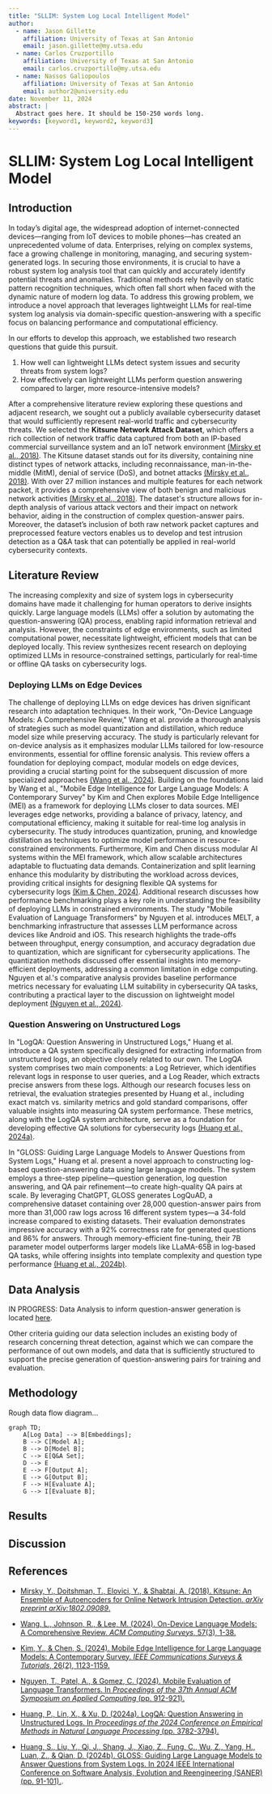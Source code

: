 ```yaml
---
title: "SLLIM: System Log Local Intelligent Model"
author:
  - name: Jason Gillette
    affiliation: University of Texas at San Antonio
    email: jason.gillette@my.utsa.edu
  - name: Carlos Cruzportillo
    affiliation: University of Texas at San Antonio
    email: carlos.cruzportillo@my.utsa.edu
  - name: Nassos Galiopoulos
    affiliation: University of Texas at San Antonio
    email: author2@university.edu
date: November 11, 2024
abstract: |
  Abstract goes here. It should be 150-250 words long.
keywords: [keyword1, keyword2, keyword3]
---
```


# SLLIM: System Log Local Intelligent Model

## Introduction

In today’s digital age, the widespread adoption of internet-connected devices—ranging from IoT devices to mobile phones—has created an unprecedented volume of data. Enterprises, relying on complex systems, face a growing challenge in monitoring, managing, and securing system-generated logs. In securing those environments, it is crucial to have a robust system log analysis tool that can quickly and accurately identify potential threats and anomalies. Traditional methods rely heavily on static pattern recognition techniques, which often fall short when faced with the dynamic nature of modern log data. To address this growing problem, we introduce a novel approach that leverages lightweight LLMs for real-time system log analysis via domain-specific question-answering with a specific focus on balancing performance and computational efficiency.

In our efforts to develop this approach, we established two research questions that guide this pursuit.

1. How well can lightweight LLMs detect system issues and security threats from system logs?
2. How effectively can lightweight LLMs perform question answering compared to larger, more resource-intensive models?

After a comprehensive literature review exploring these questions and adjacent research, we sought out a publicly available cybersecurity dataset that would sufficiently represent real-world traffic and cybersecurity threats. We selected the **Kitsune Network Attack Dataset**, which offers a rich collection of network traffic data captured from both an IP-based commercial surveillance system and an IoT network environment [(Mirsky et al., 2018)](#mirsky2018). The Kitsune dataset stands out for its diversity, containing nine distinct types of network attacks, including reconnaissance, man-in-the-middle (MitM), denial of service (DoS), and botnet attacks [(Mirsky et al., 2018)](#mirsky2018). With over 27 million instances and multiple features for each network packet, it provides a comprehensive view of both benign and malicious network activities [(Mirsky et al., 2018)](#mirsky2018). The dataset's structure allows for in-depth analysis of various attack vectors and their impact on network behavior, aiding in the construction of complex question-answer pairs. Moreover, the dataset’s inclusion of both raw network packet captures and preprocessed feature vectors enables us to develop and test intrusion detection as a Q&A task that can potentially be applied in real-world cybersecurity contexts.

## Literature Review

The increasing complexity and size of system logs in cybersecurity domains have made it challenging for human operators to derive insights quickly. Large language models (LLMs) offer a solution by automating the question-answering (QA) process, enabling rapid information retrieval and analysis. However, the constraints of edge environments, such as limited computational power, necessitate lightweight, efficient models that can be deployed locally. This review synthesizes recent research on deploying optimized LLMs in resource-constrained settings, particularly for real-time or offline QA tasks on cybersecurity logs.

### Deploying LLMs on Edge Devices
The challenge of deploying LLMs on edge devices has driven significant research into adaptation techniques. In their work, "On-Device Language Models: A Comprehensive Review," Wang et al. provide a thorough analysis of strategies such as model quantization and distillation, which reduce model size while preserving accuracy. The study is particularly relevant for on-device analysis as it emphasizes modular LLMs tailored for low-resource environments, essential for offline forensic analysis. This review offers a foundation for deploying compact, modular models on edge devices, providing a crucial starting point for the subsequent discussion of more specialized approaches [(Wang et al., 2024)](#wang2024). Building on the foundations laid by Wang et al., "Mobile Edge Intelligence for Large Language Models: A Contemporary Survey" by Kim and Chen explores Mobile Edge Intelligence (MEI) as a framework for deploying LLMs closer to data sources. MEI leverages edge networks, providing a balance of privacy, latency, and computational efficiency, making it suitable for real-time log analysis in cybersecurity. The study introduces quantization, pruning, and knowledge distillation as techniques to optimize model performance in resource-constrained environments. Furthermore, Kim and Chen discuss modular AI systems within the MEI framework, which allow scalable architectures adaptable to fluctuating data demands. Containerization and split learning enhance this modularity by distributing the workload across devices, providing critical insights for designing flexible QA systems for cybersecurity logs [(Kim & Chen, 2024)](#kim2024). Additional research discusses how performance benchmarking plays a key role in understanding the feasibility of deploying LLMs in constrained environments. The study "Mobile Evaluation of Language Transformers" by Nguyen et al. introduces MELT, a benchmarking infrastructure that assesses LLM performance across devices like Android and iOS. This research highlights the trade-offs between throughput, energy consumption, and accuracy degradation due to quantization, which are significant for cybersecurity applications. The quantization methods discussed offer essential insights into memory-efficient deployments, addressing a common limitation in edge computing. Nguyen et al.'s comparative analysis provides baseline performance metrics necessary for evaluating LLM suitability in cybersecurity QA tasks, contributing a practical layer to the discussion on lightweight model deployment [(Nguyen et al., 2024)](#nguyen2024).

### Question Answering on Unstructured Logs
In "LogQA: Question Answering in Unstructured Logs," Huang et al. introduce a QA system specifically designed for extracting information from unstructured logs, an objective closely related to our own. The LogQA system comprises two main components: a Log Retriever, which identifies relevant logs in response to user queries, and a Log Reader, which extracts precise answers from these logs. Although our research focuses less on retrieval, the evaluation strategies presented by Huang et al., including exact match vs. similarity metrics and gold standard comparisons, offer valuable insights into measuring QA system performance. These metrics, along with the LogQA system architecture, serve as a foundation for developing effective QA solutions for cybersecurity logs [(Huang et al., 2024a)](#huang2024).

In "GLOSS: Guiding Large Language Models to Answer Questions from System Logs," Huang et al. present a novel approach to constructing log-based question-answering data using large language models. The system employs a three-step pipeline—question generation, log question answering, and QA pair refinement—to create high-quality QA pairs at scale. By leveraging ChatGPT, GLOSS generates LogQuAD, a comprehensive dataset containing over 28,000 question-answer pairs from more than 31,000 raw logs across 16 different system types—a 34-fold increase compared to existing datasets. Their evaluation demonstrates impressive accuracy with a 92% correctness rate for generated questions and 86% for answers. Through memory-efficient fine-tuning, their 7B parameter model outperforms larger models like LLaMA-65B in log-based QA tasks, while offering insights into template complexity and question type performance [(Huang et al., 2024b)](#huang2024gloss).

## Data Analysis

IN PROGRESS: Data Analysis to inform question-answer generation is located [here](https://github.com/JGillette71/SLLIM).

Other criteria guiding our data selection includes an existing body of research concerning threat detection, against which we can compare the performance of out own models, and data that is sufficiently structured to support the precise generation of question-answering pairs for training and evaluation. 

## Methodology 

Rough data flow diagram...

```mermaid
graph TD;
    A[Log Data] --> B[Embeddings];
    B --> C[Model A];
    B --> D[Model B];
    C --> E[Q&A Set];
    D --> E
    E --> F[Output A];
    E --> G[Output B];
    F --> H[Evaluate A];
    G --> I[Evaluate B];
```

## Results

## Discussion

## References

- <a id="mirsky2018"></a>[ Mirsky, Y., Doitshman, T., Elovici, Y., & Shabtai, A. (2018). Kitsune: An Ensemble of Autoencoders for Online Network Intrusion Detection. *arXiv preprint arXiv:1802.09089*.](https://arxiv.org/abs/1802.09089)

- <a id="wang2024"></a>[Wang, L., Johnson, R., & Lee, M. (2024). On-Device Language Models: A Comprehensive Review. *ACM Computing Surveys*, 57(3), 1-38.](https://arxiv.org/abs/2409.00088)

- <a id="kim2024"></a>[Kim, Y., & Chen, S. (2024). Mobile Edge Intelligence for Large Language Models: A Contemporary Survey. *IEEE Communications Surveys & Tutorials*, 26(2), 1123-1159.](https://arxiv.org/abs/2407.18921)

- <a id="nguyen2024"></a>[Nguyen, T., Patel, A., & Gomez, C. (2024). Mobile Evaluation of Language Transformers. In *Proceedings of the 37th Annual ACM Symposium on Applied Computing* (pp. 912-921).](https://icml.cc/virtual/2024/39628)

- <a id="huang2024"></a>[Huang, P., Lin, X., & Xu, D. (2024a). LogQA: Question Answering in Unstructured Logs. In *Proceedings of the 2024 Conference on Empirical Methods in Natural Language Processing* (pp. 3782-3794).](https://arxiv.org/abs/2410.11845) 

- <a id="huang2024gloss"></a>[Huang, S., Liu, Y., Qi, J., Shang, J., Xiao, Z., Fung, C., Wu, Z., Yang, H., Luan, Z., & Qian, D. (2024b). GLOSS: Guiding Large Language Models to Answer Questions from System Logs. In 2024 IEEE International Conference on Software Analysis, Evolution and Reengineering (SANER) (pp. 91-101).](https://ieeexplore.ieee.org/document/10589781).